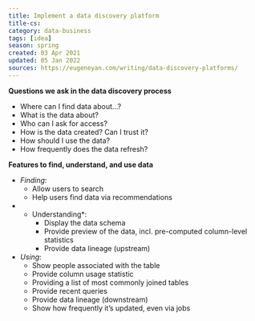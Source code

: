 ```yaml
---
title: Implement a data discovery platform
title-cs: 
category: data-business
tags: [idea]
season: spring
created: 03 Apr 2021
updated: 05 Jan 2022
sources: https://eugeneyan.com/writing/data-discovery-platforms/
---
```


**Questions we ask in the data discovery process**
- Where can I find data about...?
- What is the data about?
- Who can I ask for access?
- How is the data created? Can I trust it?
- How should I use the data?
- How frequently does the data refresh?

**Features to find, understand, and use data**
- *Finding*:
	- Allow users to search
	- Help users find data via recommendations
- * Understanding*:
	- Display the data schema
	- Provide preview of the data, incl. pre-computed column-level statistics
	- Provide data lineage (upstream)
- *Using*:
	- Show people associated with the table
	- Provide column usage statistic
	- Providing a list of most commonly joined tables
	- Provide recent queries
	- Provide data lineage (downstream)
	- Show how frequently it’s updated, even via jobs